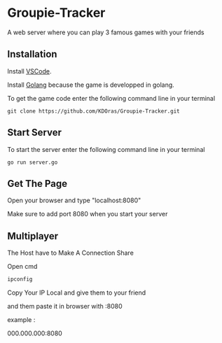 # Groupie-Tracker

A web server where you can play 3 famous games with your friends

## Installation

Install [VSCode](https://code.visualstudio.com/download).

Install [Golang](https://go.dev/doc/install) because the game is developped in golang.

To get the game code enter the following command line in your terminal

```golang
git clone https://github.com/KDOras/Groupie-Tracker.git
```

## Start Server

To start the server enter the following command line in your terminal

```golang
go run server.go
```

## Get The Page

Open your browser and type "localhost:8080"

Make sure to add port 8080 when you start your server

## Multiplayer

The Host have to Make A Connection Share

Open cmd

```cmd
ipconfig
```

Copy Your IP Local and give them to your friend

and them paste it in browser with :8080

example :

000.000.000:8080